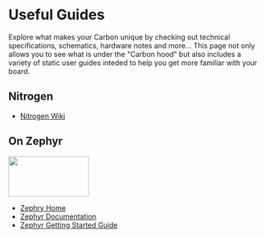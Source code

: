 # Useful Guides

Explore what makes your Carbon unique by checking out technical specifications, schematics, hardware notes and more... This page not only allows you to see what is under the "Carbon hood" but also includes a variety of static user guides inteded to help you get more familiar with your board.

## Nitrogen

- [Nitrogen Wiki](https://wiki.zephyrproject.org/view/96B-Nitrogen)

## On Zephyr

<img src="https://github.com/96boards/documentation/blob/master/IoTEdition/Carbon/AdditionalDocs/Images/Logos/Zephyr_White.png?raw=true" data-canonical-src="https://github.com/96boards/documentation/blob/master/IoTEdition/Carbon/AdditionalDocs/Images/Logos/Zephyr_White.png?raw=true" width="160" height="80" />

- [Zephry Home](https://www.zephyrproject.org/)
- [Zephyr Documentation](https://www.zephyrproject.org/doc/)
- [Zephyr Getting Started Guide](https://www.zephyrproject.org/doc/getting_started/getting_started.html)
